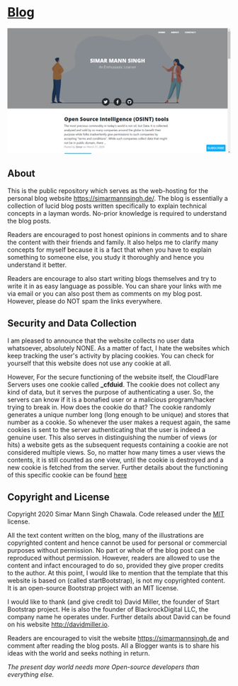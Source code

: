 # [Blog](https://simarmannsingh.de/)

![Blog Preview](https://github.com/simarmannsingh/personalblog/blob/gh-pages/preview.png "Preview generated as on 4th May 2020")

## About

This is the public repository which serves as the web-hosting for the personal blog website 
<https://simarmannsingh.de/>. The blog is essentially a collection of lucid blog posts written
specifically to explain technical concepts in a layman words. No-prior knowledge is required to understand the blog posts.

Readers are encouraged to post honest opinions in comments and to share the content with their friends and family. It also helps me to clarify many concepts for myself because it is a fact that when you have to explain something to someone else, you study it thoroughly and hence you understand it better.

Readers are encourage to also start writing blogs themselves and try to write it in as easy language as possible. You can share your links with me via email or you can also post them as comments on my blog post. However, please do NOT spam the links everywhere.


## Security and Data Collection
I am pleased to announce that the website collects no user data whatsoever, absolutely NONE. As a matter of fact, I hate the websites which keep tracking the user's activity by placing cookies. You can check for yourself that this website does not use any cookie at all.

However, For the secure functioning of the website itself, the CloudFlare Servers uses one cookie 
called **_cfduid**. The cookie does not collect any kind of data, but it serves the purpose of authenticating a user. So, the servers can know if it is a bonafied user or a malicious program/hacker trying to break in.
How does the cookie do that? The cookie randomly generates a unique number long (long enough to be unique) and stores that number as a cookie. So whenever the user makes a request again, the same cookies is sent to the server authenticating that the user is indeed a genuine user. This also serves in distinguishing the number of views (or hits) a website gets as the subsequent requests containing a cookie are not considered multiple views. So, no matter how many times a user views the contents, it is still counted as one view, until the cookie is destroyed and a new cookie is fetched from the server.
Further details about the functioning of this specific cookie can be found [here](https://support.cloudflare.com/hc/en-us/articles/200170156-Understanding-the-Cloudflare-Cookies#12345682)

## Copyright and License

Copyright 2020 Simar Mann Singh Chawala. Code released under the [MIT](https://github.com/simarmannsingh/personalblog/blob/gh-pages/LICENSE) license.

All the text content written on the blog, many of the illustrations are copyrighted content and hence cannot be used for personal or commercial purposes without permission. No part or whole of the blog post can be reproduced without permission. However, readers are allowed to use the content and infact encouraged to do so, provided they give proper credits to the author. At this point, I would like to mention that the template that this website is based on (called startBootstrap), is not my copyrighted content. It is an open-source Bootstrap project with an MIT license.

I would like to thank (and give credit to) David Miller, the founder of Start Bootstrap project. He is also the founder of BlackrockDigital LLC, the company name he operates under. Further details about David can be found on his website http://davidmiller.io.

Readers are encouraged to visit the website <https://simarmannsingh.de> and comment after reading the blog posts. All a Blogger wants is to share his ideas with the world and seeks nothing in return.

*The present day world needs more Open-source developers than everything else.*